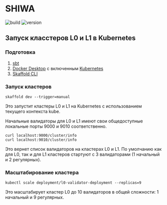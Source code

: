 
SHIWA
===========

![build](https://img.shields.io/github/actions/workflow/status/........)
![version](https://img.shields.io/github/v/release/..........)

## Запуск класстеров L0 и L1 в Kubernetes

### Подготовка

1. [sbt](https://www.scala-sbt.org/)
2. [Docker Desktop](https://www.docker.com/get-started/) с включенным [Kubernetes](https://docs.docker.com/desktop/kubernetes/)
3. [Skaffold CLI](https://skaffold.dev/docs/install/#standalone-binary)

### Запуск кластеров

```
skaffold dev --trigger=manual
```

Это запустит кластеры L0 и L1 на Kubernetes с использованием текущего контекста kube.

Начальные валидаторы для L0 и L1 имеют свои общедоступные локальные порты 9000 и 9010 соответственно.

```
curl localhost:9000/cluster/info
curl localhost:9010/cluster/info
```

Это вернет список валидаторов на кластерах L0 и L1. По умолчанию как для L0, так и для L1 кластеров стартуют с 3 валидаторами 
(1 начальный и 2 регулярных).

### Масштабирование кластера

```
kubectl scale deployment/l0-validator-deployment --replicas=9
```

Это масштабирует кластер L0 до 10 валидаторов в общей сложности: 1 начальный и 9 регулярных.